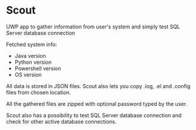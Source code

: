 # Scout

UWP app to gather information from user's system and simply test SQL Server database connection

Fetched system info:
- Java version
- Python version
- Powershell version
- OS version

All data is stored in JSON files.
Scout also lets you copy .log, .el and .config files from chosen location. 

All the gathered files are zipped with optional password typed by the user.

Scout also has a possibility to test SQL Server database connection and check for other active database connections.
